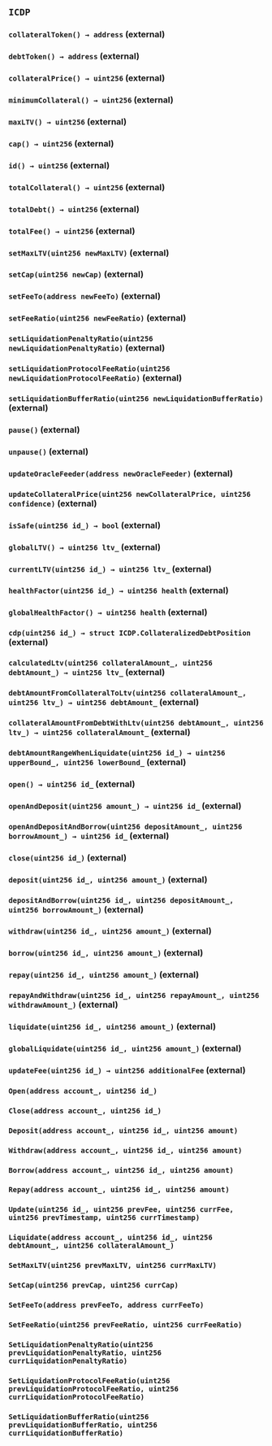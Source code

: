 ## `ICDP`






### `collateralToken() → address` (external)





### `debtToken() → address` (external)





### `collateralPrice() → uint256` (external)





### `minimumCollateral() → uint256` (external)





### `maxLTV() → uint256` (external)





### `cap() → uint256` (external)





### `id() → uint256` (external)





### `totalCollateral() → uint256` (external)





### `totalDebt() → uint256` (external)





### `totalFee() → uint256` (external)





### `setMaxLTV(uint256 newMaxLTV)` (external)





### `setCap(uint256 newCap)` (external)





### `setFeeTo(address newFeeTo)` (external)





### `setFeeRatio(uint256 newFeeRatio)` (external)





### `setLiquidationPenaltyRatio(uint256 newLiquidationPenaltyRatio)` (external)





### `setLiquidationProtocolFeeRatio(uint256 newLiquidationProtocolFeeRatio)` (external)





### `setLiquidationBufferRatio(uint256 newLiquidationBufferRatio)` (external)





### `pause()` (external)





### `unpause()` (external)





### `updateOracleFeeder(address newOracleFeeder)` (external)





### `updateCollateralPrice(uint256 newCollateralPrice, uint256 confidence)` (external)





### `isSafe(uint256 id_) → bool` (external)





### `globalLTV() → uint256 ltv_` (external)





### `currentLTV(uint256 id_) → uint256 ltv_` (external)





### `healthFactor(uint256 id_) → uint256 health` (external)





### `globalHealthFactor() → uint256 health` (external)





### `cdp(uint256 id_) → struct ICDP.CollateralizedDebtPosition` (external)





### `calculatedLtv(uint256 collateralAmount_, uint256 debtAmount_) → uint256 ltv_` (external)





### `debtAmountFromCollateralToLtv(uint256 collateralAmount_, uint256 ltv_) → uint256 debtAmount_` (external)





### `collateralAmountFromDebtWithLtv(uint256 debtAmount_, uint256 ltv_) → uint256 collateralAmount_` (external)





### `debtAmountRangeWhenLiquidate(uint256 id_) → uint256 upperBound_, uint256 lowerBound_` (external)





### `open() → uint256 id_` (external)





### `openAndDeposit(uint256 amount_) → uint256 id_` (external)





### `openAndDepositAndBorrow(uint256 depositAmount_, uint256 borrowAmount_) → uint256 id_` (external)





### `close(uint256 id_)` (external)





### `deposit(uint256 id_, uint256 amount_)` (external)





### `depositAndBorrow(uint256 id_, uint256 depositAmount_, uint256 borrowAmount_)` (external)





### `withdraw(uint256 id_, uint256 amount_)` (external)





### `borrow(uint256 id_, uint256 amount_)` (external)





### `repay(uint256 id_, uint256 amount_)` (external)





### `repayAndWithdraw(uint256 id_, uint256 repayAmount_, uint256 withdrawAmount_)` (external)





### `liquidate(uint256 id_, uint256 amount_)` (external)





### `globalLiquidate(uint256 id_, uint256 amount_)` (external)





### `updateFee(uint256 id_) → uint256 additionalFee` (external)






### `Open(address account_, uint256 id_)`





### `Close(address account_, uint256 id_)`





### `Deposit(address account_, uint256 id_, uint256 amount)`





### `Withdraw(address account_, uint256 id_, uint256 amount)`





### `Borrow(address account_, uint256 id_, uint256 amount)`





### `Repay(address account_, uint256 id_, uint256 amount)`





### `Update(uint256 id_, uint256 prevFee, uint256 currFee, uint256 prevTimestamp, uint256 currTimestamp)`





### `Liquidate(address account_, uint256 id_, uint256 debtAmount_, uint256 collateralAmount_)`





### `SetMaxLTV(uint256 prevMaxLTV, uint256 currMaxLTV)`





### `SetCap(uint256 prevCap, uint256 currCap)`





### `SetFeeTo(address prevFeeTo, address currFeeTo)`





### `SetFeeRatio(uint256 prevFeeRatio, uint256 currFeeRatio)`





### `SetLiquidationPenaltyRatio(uint256 prevLiquidationPenaltyRatio, uint256 currLiquidationPenaltyRatio)`





### `SetLiquidationProtocolFeeRatio(uint256 prevLiquidationProtocolFeeRatio, uint256 currLiquidationProtocolFeeRatio)`





### `SetLiquidationBufferRatio(uint256 prevLiquidationBufferRatio, uint256 currLiquidationBufferRatio)`





